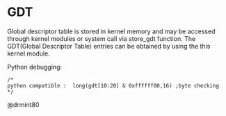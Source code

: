 # GDT

Global descriptor table is stored in kernel memory and may be accessed through kernel modules or system call via store_gdt function. The GDT(Global Descriptor Table) entries can be obtained by using the this kernel module.

Python debugging:

	/*
	python compatible :  long(gdt[10:20] & 0xffffff00,16) ;byte checking
	*/


@drmint80
